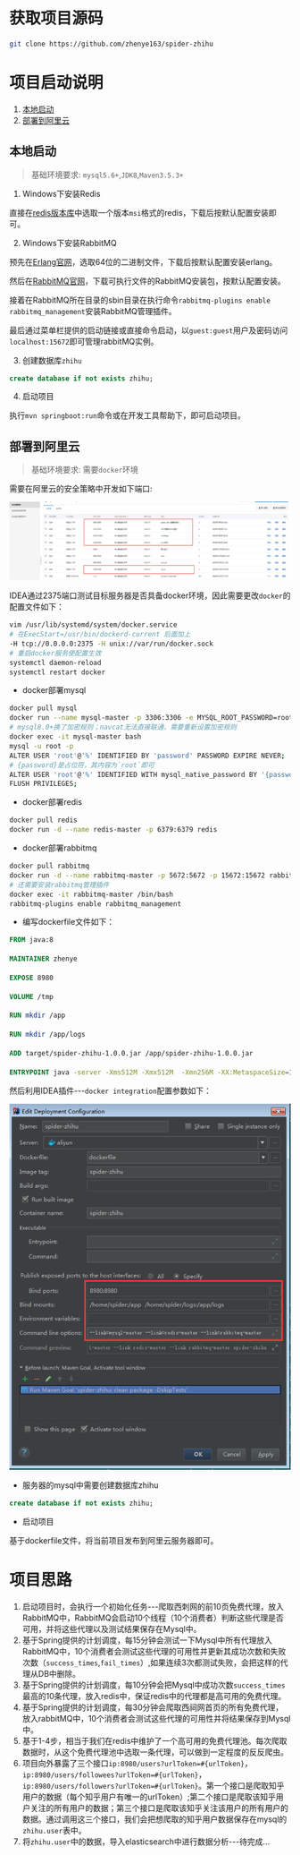 # 获取项目源码

```bash
git clone https://github.com/zhenye163/spider-zhihu
```

# 项目启动说明

1. <a href="#run-local">本地启动</a>
2. <a href="#run-remote">部署到阿里云</a>

## <div id="run-local">本地启动</div>

> 基础环境要求: `mysql5.6+`,`JDK8`,`Maven3.5.3+`

1. Windows下安装Redis

直接在[redis版本库](https://github.com/microsoftarchive/redis/releases)中选取一个版本`msi`格式的redis，下载后按默认配置安装即可。

2. Windows下安装RabbitMQ

预先在[Erlang官网](https://www.erlang.org/downloads)，选取64位的二进制文件，下载后按默认配置安装erlang。

然后在[RabbitMQ官网](https://www.rabbitmq.com/install-windows.html)，下载可执行文件的RabbitMQ安装包，按默认配置安装。

接着在RabbitMQ所在目录的sbin目录在执行命令`rabbitmq-plugins enable rabbitmq_management`安装RabbitMQ管理插件。

最后通过菜单栏提供的启动链接或直接命令启动，以`guest:guest`用户及密码访问`localhost:15672`即可管理rabbitMQ实例。

3. 创建数据库`zhihu`

```sql
create database if not exists zhihu;
```

4. 启动项目

执行`mvn springboot:run`命令或在开发工具帮助下，即可启动项目。

## <div id="run-remote">部署到阿里云</div>

> 基础环境要求: 需要`docker`环境

需要在阿里云的安全策略中开发如下端口:

![需要开放的端口](readme-images/aliyun-port.png)

IDEA通过2375端口测试目标服务器是否具备docker环境，因此需要更改`docker`的配置文件如下：

```bash
vim /usr/lib/systemd/system/docker.service
# 在ExecStart=/usr/bin/dockerd-current 后面加上
-H tcp://0.0.0.0:2375 -H unix://var/run/docker.sock
# 重启docker服务使配置生效
systemctl daemon-reload
systemctl restart docker
```

- docker部署mysql

```bash
docker pull mysql
docker run --name mysql-master -p 3306:3306 -e MYSQL_ROOT_PASSWORD=root -d mysql
# mysql8.0+换了加密规则；navcat无法直接联通，需要重新设置加密规则
docker exec -it mysql-master bash
mysql -u root -p
ALTER USER 'root'@'%' IDENTIFIED BY 'password' PASSWORD EXPIRE NEVER;
# {password}是占位符，其内容为`root`即可
ALTER USER 'root'@'%' IDENTIFIED WITH mysql_native_password BY '{password}';
FLUSH PRIVILEGES;
```

- docker部署redis

```bash
docker pull redis
docker run -d --name redis-master -p 6379:6379 redis
```

- docker部署rabbitmq

```bash
docker pull rabbitmq
docker run -d --name rabbitmq-master -p 5672:5672 -p 15672:15672 rabbitmq
# 还需要安装rabbitmq管理插件
docker exec -it rabbitmq-master /bin/bash
rabbitmq-plugins enable rabbitmq_management
```

- 编写dockerfile文件如下：

```dockerfile
FROM java:8

MAINTAINER zhenye

EXPOSE 8980

VOLUME /tmp

RUN mkdir /app

RUN mkdir /app/logs

ADD target/spider-zhihu-1.0.0.jar /app/spider-zhihu-1.0.0.jar

ENTRYPOINT java -server -Xms512M -Xmx512M  -Xmn256M -XX:MetaspaceSize=128M -XX:MaxMetaspaceSize=128M -Xdebug -Xrunjdwp:server=y,transport=dt_socket,suspend=n,address=8080 -Xverify:none -XX:+DisableExplicitGC -Djava.awt.headless=true -Djava.security.egd=file:/dev/./urandom -Duser.timezone=GMT+08 -Dspring.profiles.active=prod -jar /app/spider-zhihu-1.0.0.jar
```

然后利用IDEA插件---`docker integration`配置参数如下：

![docker配置](readme-images/docker-configurations.png)

- 服务器的mysql中需要创建数据库zhihu

```sql
create database if not exists zhihu;
```

- 启动项目

基于dockerfile文件，将当前项目发布到阿里云服务器即可。

# 项目思路

1. 启动项目时，会执行一个初始化任务---爬取西刺网的前10页免费代理，放入RabbitMQ中，RabbitMQ会启动10个线程（10个消费者）判断这些代理是否可用，并将这些代理以及测试结果保存在Mysql中。
2. 基于Spring提供的计划调度，每15分钟会测试一下Mysql中所有代理放入RabbitMQ中，10个消费者会测试这些代理的可用性并更新其成功次数和失败次数（`success_times`,`fail_times`）,如果连续3次都测试失败，会把这样的代理从DB中删除。
3. 基于Spring提供的计划调度，每10分钟会把Mysql中成功次数`success_times`最高的10条代理，放入redis中，保证redis中的代理都是高可用的免费代理。
4. 基于Spring提供的计划调度，每30分钟会爬取西祠网首页的所有免费代理，放入rabbitMQ中，10个消费者会测试这些代理的可用性并将结果保存到Mysql中。
5. 基于1-4步，相当于我们在redis中维护了一个高可用的免费代理池。每次爬取数据时，从这个免费代理池中选取一条代理，可以做到一定程度的反反爬虫。
6. 项目向外暴露了三个接口`ip:8980/users?urlToken=#{urlToken}`，`ip:8980/users/followees?urlToken=#{urlToken}`，`ip:8980/users/followers?urlToken=#{urlToken}`。第一个接口是爬取知乎用户的数据（每个知乎用户有唯一的urlToken）;第二个接口是爬取该知乎用户关注的所有用户的数据；第三个接口是爬取该知乎关注该用户的所有用户的数据。通过调用这三个接口，我们会把想爬取的知乎用户数据保存在mysql的`zhihu.user`表中。
7. 将`zhihu.user`中的数据，导入elasticsearch中进行数据分析---待完成...